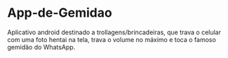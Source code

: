 # App-de-Gemidao
Aplicativo android destinado a trollagens/brincadeiras, que trava o celular com uma foto hentai na tela, trava o volume no máximo e toca o famoso gemidão do WhatsApp.

